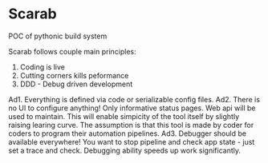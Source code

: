 # Scarab

POC of pythonic build system

Scarab follows couple main principles:

1. Coding is live
2. Cutting corners kills peformance
3. DDD - Debug driven development

Ad1. Everything is defined via code or serializable config files. 
Ad2. There is no UI to configure anything! Only informative status pages. Web api will be used to maintain. This will enable simpicity of the tool itself by slightly raising learing curve. The assumption is that this tool is made by coder for coders to program their automation pipelines.
Ad3. Debugger should be available everywhere! You want to stop pipeline and check app state - just set a trace and check. Debugging ability speeds up work significantly.

